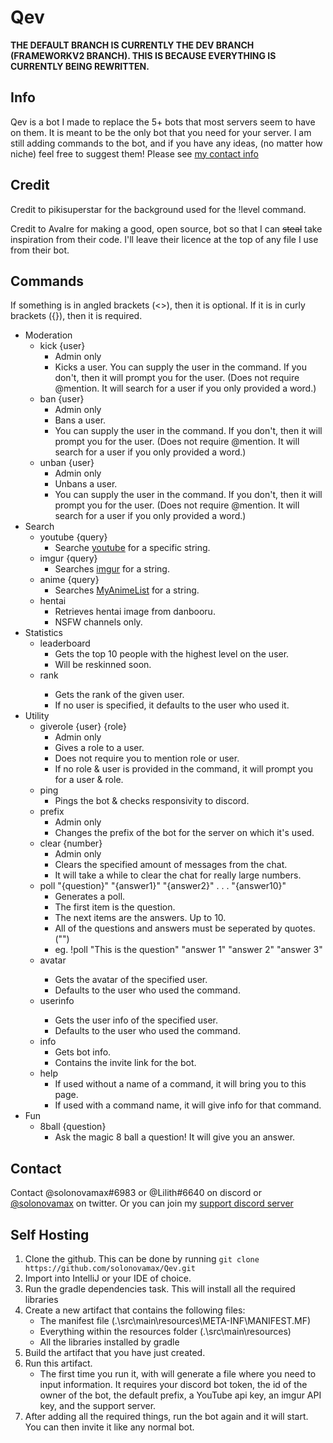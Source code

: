 # Qev

**THE DEFAULT BRANCH IS CURRENTLY THE DEV BRANCH (FRAMEWORKV2 BRANCH). THIS IS BECAUSE EVERYTHING IS CURRENTLY BEING REWRITTEN.**

## Info

Qev is a bot I made to replace the 5+ bots that most servers seem to have on them. It is meant to be the only bot that you need for your server. I am still adding commands to the bot, and if you have any ideas, (no matter how niche) feel free to suggest them! Please see [my contact info](#contact)

## Credit
Credit to pikisuperstar for the background used for the !level command.

Credit to AvaIre for making a good, open source, bot so that I can ~~steal~~ take inspiration from their code. I'll leave their licence at the top of any file I use from their bot. 

## Commands

If something is in angled brackets (<>), then it is optional. If it is in curly brackets ({}), then it is required.

* Moderation
  * kick {user}
    - Admin only
    - Kicks a user. You can supply the user in the command. If you don't, then it will prompt you for the user. (Does not require @mention. It will search for a user if you only provided a word.)
  * ban {user}
    - Admin only
    - Bans a user.
    - You can supply the user in the command. If you don't, then it will prompt you for the user. (Does not require @mention. It will search for a user if you only provided a word.)
  * unban {user}
    - Admin only
    - Unbans a user.
    - You can supply the user in the command. If you don't, then it will prompt you for the user. (Does not require @mention. It will search for a user if you only provided a word.)
* Search
  * youtube {query}
    - Searche [youtube](https://youtube.com) for a specific string.
  * imgur {query}
    - Searches [imgur](https://imgur.com) for a string.
  * anime {query}
    - Searches [MyAnimeList](https://myanimelist.net) for a string.
  * hentai
    - Retrieves hentai image from danbooru.
    - NSFW channels only.
* Statistics
  * leaderboard
    - Gets the top 10 people with the highest level on the user.
    - Will be reskinned soon.
  * rank <user>
    - Gets the rank of the given user.
    - If no user is specified, it defaults to the user who used it.
* Utility
  * giverole {user} {role}
    - Admin only
    - Gives a role to a user.
    - Does not require you to mention role or user.
    - If no role & user is provided in the command, it will prompt you for a user & role.
  * ping
    - Pings the bot & checks responsivity to discord.
  * prefix
    - Admin only
    - Changes the prefix of the bot for the server on which it's used.
  * clear {number}
    - Admin only
    - Clears the specified amount of messages from the chat.
    - It will take a while to clear the chat for really large numbers.
  * poll "{question}" "{answer1}" "{answer2}" . . . "{answer10}"
    - Generates a poll.
    - The first item is the question.
    - The next items are the answers. Up to 10.
    - All of the questions and answers must be seperated by quotes. ("")
    - eg. !poll "This is the question" "answer 1" "answer 2" "answer 3"
  * avatar <user>
    - Gets the avatar of the specified user.
    - Defaults to the user who used the command.
  * userinfo <user>
    - Gets the user info of the specified user.
    - Defaults to the user who used the command.
  * info
    - Gets bot info.
    - Contains the invite link for the bot.
  * help <command>
    - If used without a name of a command, it will bring you to this page.
    - If used with a command name, it will give info for that command.
* Fun
  * 8ball {question}
    - Ask the magic 8 ball a question! It will give you an answer.

## Contact
Contact @solonovamax#6983 or @Lilith#6640 on discord or [@solonovamax](https://twitter.com/solonovamax) on twitter. Or you can join my [support discord server](https://discord.gg/YFSQ4cF)


## Self Hosting
1. Clone the github. This can be done by running `git clone https://github.com/solonovamax/Qev.git`
2. Import into IntelliJ or your IDE of choice.
3. Run the gradle dependencies task. This will install all the required libraries
4. Create a new artifact that contains the following files:
    - The manifest file (.\src\main\resources\META-INF\MANIFEST.MF)
    - Everything within the resources folder (.\src\main\resources)
    - All the libraries installed by gradle
5. Build the artifact that you have just created.
6. Run this artifact.
    - The first time you run it, with will generate a file where you need to input information. It requires your discord bot token, the id of the owner of the bot, the default prefix, a YouTube api key, an imgur API key, and the support server.
7. After adding all the required things, run the bot again and it will start. You can then invite it like any normal bot.
